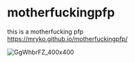 # motherfuckingpfp
this is a motherfucking pfp  
https://mryko.github.io/motherfuckingpfp/  

![GgWhbrFZ_400x400](https://github.com/mryko/motherfuckingpfp/assets/109264271/c2dc8ca9-9fa7-446b-8855-bfb669472d49)

